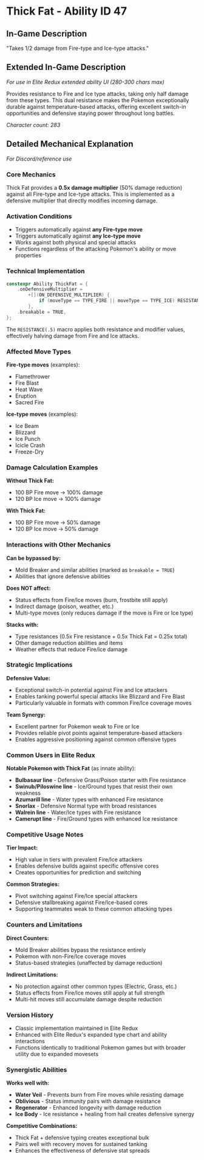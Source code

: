 # Thick Fat - Ability ID 47

## In-Game Description
"Takes 1/2 damage from Fire-type and Ice-type attacks."

## Extended In-Game Description
*For use in Elite Redux extended ability UI (280-300 chars max)*

Provides resistance to Fire and Ice type attacks, taking only half damage from these types. This dual resistance makes the Pokemon exceptionally durable against temperature-based attacks, offering excellent switch-in opportunities and defensive staying power throughout long battles.

*Character count: 283*

## Detailed Mechanical Explanation
*For Discord/reference use*

### Core Mechanics
Thick Fat provides a **0.5x damage multiplier** (50% damage reduction) against all Fire-type and Ice-type attacks. This is implemented as a defensive multiplier that directly modifies incoming damage.

### Activation Conditions
- Triggers automatically against **any Fire-type move**
- Triggers automatically against **any Ice-type move**  
- Works against both physical and special attacks
- Functions regardless of the attacking Pokemon's ability or move properties

### Technical Implementation
```cpp
constexpr Ability ThickFat = {
    .onDefensiveMultiplier =
        +[](ON_DEFENSIVE_MULTIPLIER) {
            if (moveType == TYPE_FIRE || moveType == TYPE_ICE) RESISTANCE(.5);
        },
    .breakable = TRUE,
};
```

The `RESISTANCE(.5)` macro applies both resistance and modifier values, effectively halving damage from Fire and Ice attacks.

### Affected Move Types
**Fire-type moves** (examples):
- Flamethrower
- Fire Blast
- Heat Wave
- Eruption
- Sacred Fire

**Ice-type moves** (examples):
- Ice Beam
- Blizzard
- Ice Punch
- Icicle Crash
- Freeze-Dry

### Damage Calculation Examples
**Without Thick Fat:**
- 100 BP Fire move → 100% damage
- 120 BP Ice move → 100% damage

**With Thick Fat:**
- 100 BP Fire move → 50% damage
- 120 BP Ice move → 50% damage

### Interactions with Other Mechanics

**Can be bypassed by:**
- Mold Breaker and similar abilities (marked as `breakable = TRUE`)
- Abilities that ignore defensive abilities

**Does NOT affect:**
- Status effects from Fire/Ice moves (burn, frostbite still apply)
- Indirect damage (poison, weather, etc.)
- Multi-type moves (only reduces damage if the move is Fire or Ice type)

**Stacks with:**
- Type resistances (0.5x Fire resistance + 0.5x Thick Fat = 0.25x total)
- Other damage reduction abilities and items
- Weather effects that reduce Fire/Ice damage

### Strategic Implications

**Defensive Value:**
- Exceptional switch-in potential against Fire and Ice attackers
- Enables tanking powerful special attacks like Blizzard and Fire Blast
- Particularly valuable in formats with common Fire/Ice coverage moves

**Team Synergy:**
- Excellent partner for Pokemon weak to Fire or Ice
- Provides reliable pivot points against temperature-based attackers
- Enables aggressive positioning against common offensive types

### Common Users in Elite Redux
**Notable Pokemon with Thick Fat** (as innate ability):
- **Bulbasaur line** - Defensive Grass/Poison starter with Fire resistance
- **Swinub/Piloswine line** - Ice/Ground types that resist their own weakness
- **Azumarill line** - Water types with enhanced Fire resistance
- **Snorlax** - Defensive Normal type with broad resistances
- **Walrein line** - Water/Ice types with Fire resistance
- **Camerupt line** - Fire/Ground types with enhanced Ice resistance

### Competitive Usage Notes

**Tier Impact:**
- High value in tiers with prevalent Fire/Ice attackers
- Enables defensive builds against specific offensive cores
- Creates opportunities for prediction and switching

**Common Strategies:**
- Pivot switching against Fire/Ice special attackers
- Defensive stallbreaking against Fire/Ice-based cores
- Supporting teammates weak to these common attacking types

### Counters and Limitations

**Direct Counters:**
- Mold Breaker abilities bypass the resistance entirely
- Pokemon with non-Fire/Ice coverage moves
- Status-based strategies (unaffected by damage reduction)

**Indirect Limitations:**
- No protection against other common types (Electric, Grass, etc.)
- Status effects from Fire/Ice moves still apply at full strength
- Multi-hit moves still accumulate damage despite reduction

### Version History
- Classic implementation maintained in Elite Redux
- Enhanced with Elite Redux's expanded type chart and ability interactions
- Functions identically to traditional Pokemon games but with broader utility due to expanded movesets

### Synergistic Abilities
**Works well with:**
- **Water Veil** - Prevents burn from Fire moves while resisting damage
- **Oblivious** - Status immunity pairs with damage resistance
- **Regenerator** - Enhanced longevity with damage reduction
- **Ice Body** - Ice resistance + healing from hail creates defensive synergy

**Competitive Combinations:**
- Thick Fat + defensive typing creates exceptional bulk
- Pairs well with recovery moves for sustained tanking
- Enhances the effectiveness of defensive stat spreads
